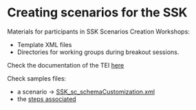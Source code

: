 # Creating scenarios for the SSK

Materials for participants in SSK Scenarios Creation Workshops:
* Template XML files
* Directories for working groups during breakout sessions.

Check the documentation of the TEI [here](https://parthenoswp4.github.io/SSK/)

Check samples files:
* a scenario -> [SSK_sc_schemaCustomization.xml](https://github.com/ParthenosWP4/SSK/blob/master/scenarios/SSK_sc_schemaCustomization.xml)
* the [steps associated](github.com/ParthenosWP4/SSK/blob/master/steps)

